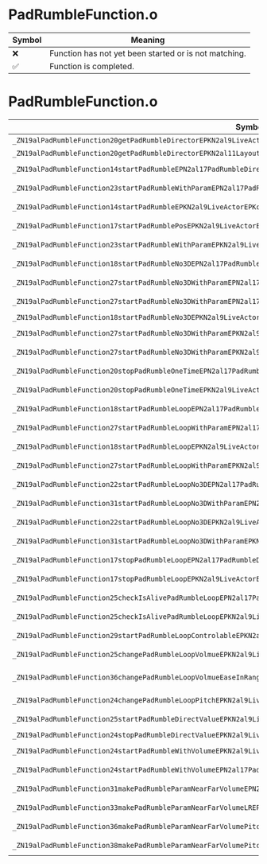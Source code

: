 # PadRumbleFunction.o
| Symbol | Meaning 
| ------------- | ------------- 
| :x: | Function has not yet been started or is not matching. 
| :white_check_mark: | Function is completed. 


# PadRumbleFunction.o
| Symbol (Demangled) | Symbol (Mangled) | Decompiled? |
| ------------- |  ------------- | ------------- |
| `_ZN19alPadRumbleFunction20getPadRumbleDirectorEPKN2al9LiveActorE` | `alPadRumbleFunction::getPadRumbleDirector(al::LiveActor const*)` | :white_check_mark: |
| `_ZN19alPadRumbleFunction20getPadRumbleDirectorEPKN2al11LayoutActorE` | `alPadRumbleFunction::getPadRumbleDirector(al::LayoutActor const*)` | :white_check_mark: |
| `_ZN19alPadRumbleFunction14startPadRumbleEPN2al17PadRumbleDirectorERKN4sead7Vector3IfEEPKcffi` | `alPadRumbleFunction::startPadRumble(al::PadRumbleDirector *,sead::Vector3<float> const&,char const*,float,float,int)` | :white_check_mark: |
| `_ZN19alPadRumbleFunction23startPadRumbleWithParamEPN2al17PadRumbleDirectorERKN4sead7Vector3IfEEPKcRKNS0_14PadRumbleParamEi` | `alPadRumbleFunction::startPadRumbleWithParam(al::PadRumbleDirector *,sead::Vector3<float> const&,char const*,al::PadRumbleParam const&,int)` | :white_check_mark: |
| `_ZN19alPadRumbleFunction14startPadRumbleEPKN2al9LiveActorEPKcffi` | `alPadRumbleFunction::startPadRumble(al::LiveActor const*,char const*,float,float,int)` | :white_check_mark: |
| `_ZN19alPadRumbleFunction17startPadRumblePosEPKN2al9LiveActorERKN4sead7Vector3IfEEPKcffi` | `alPadRumbleFunction::startPadRumblePos(al::LiveActor const*,sead::Vector3<float> const&,char const*,float,float,int)` | :white_check_mark: |
| `_ZN19alPadRumbleFunction23startPadRumbleWithParamEPKN2al9LiveActorERKN4sead7Vector3IfEEPKcRKNS0_14PadRumbleParamEi` | `alPadRumbleFunction::startPadRumbleWithParam(al::LiveActor const*,sead::Vector3<float> const&,char const*,al::PadRumbleParam const&,int)` | :white_check_mark: |
| `_ZN19alPadRumbleFunction18startPadRumbleNo3DEPN2al17PadRumbleDirectorEPKci` | `alPadRumbleFunction::startPadRumbleNo3D(al::PadRumbleDirector *,char const*,int)` | :white_check_mark: |
| `_ZN19alPadRumbleFunction27startPadRumbleNo3DWithParamEPN2al17PadRumbleDirectorEPKcRKNS0_14PadRumbleParamEi` | `alPadRumbleFunction::startPadRumbleNo3DWithParam(al::PadRumbleDirector *,char const*,al::PadRumbleParam const&,int)` | :white_check_mark: |
| `_ZN19alPadRumbleFunction27startPadRumbleNo3DWithParamEPN2al17PadRumbleDirectorEPKcffffi` | `alPadRumbleFunction::startPadRumbleNo3DWithParam(al::PadRumbleDirector *,char const*,float,float,float,float,int)` | :white_check_mark: |
| `_ZN19alPadRumbleFunction18startPadRumbleNo3DEPKN2al9LiveActorEPKci` | `alPadRumbleFunction::startPadRumbleNo3D(al::LiveActor const*,char const*,int)` | :white_check_mark: |
| `_ZN19alPadRumbleFunction27startPadRumbleNo3DWithParamEPKN2al9LiveActorEPKcRKNS0_14PadRumbleParamEi` | `alPadRumbleFunction::startPadRumbleNo3DWithParam(al::LiveActor const*,char const*,al::PadRumbleParam const&,int)` | :white_check_mark: |
| `_ZN19alPadRumbleFunction27startPadRumbleNo3DWithParamEPKN2al9LiveActorEPKcffffi` | `alPadRumbleFunction::startPadRumbleNo3DWithParam(al::LiveActor const*,char const*,float,float,float,float,int)` | :white_check_mark: |
| `_ZN19alPadRumbleFunction20stopPadRumbleOneTimeEPN2al17PadRumbleDirectorEPKci` | `alPadRumbleFunction::stopPadRumbleOneTime(al::PadRumbleDirector *,char const*,int)` | :white_check_mark: |
| `_ZN19alPadRumbleFunction20stopPadRumbleOneTimeEPKN2al9LiveActorEPKci` | `alPadRumbleFunction::stopPadRumbleOneTime(al::LiveActor const*,char const*,int)` | :white_check_mark: |
| `_ZN19alPadRumbleFunction18startPadRumbleLoopEPN2al17PadRumbleDirectorEPKcPKN4sead7Vector3IfEEffi` | `alPadRumbleFunction::startPadRumbleLoop(al::PadRumbleDirector *,char const*,sead::Vector3<float> const*,float,float,int)` | :white_check_mark: |
| `_ZN19alPadRumbleFunction27startPadRumbleLoopWithParamEPN2al17PadRumbleDirectorEPKcPKN4sead7Vector3IfEERKNS0_14PadRumbleParamEi` | `alPadRumbleFunction::startPadRumbleLoopWithParam(al::PadRumbleDirector *,char const*,sead::Vector3<float> const*,al::PadRumbleParam const&,int)` | :white_check_mark: |
| `_ZN19alPadRumbleFunction18startPadRumbleLoopEPKN2al9LiveActorEPKcPKN4sead7Vector3IfEEffi` | `alPadRumbleFunction::startPadRumbleLoop(al::LiveActor const*,char const*,sead::Vector3<float> const*,float,float,int)` | :white_check_mark: |
| `_ZN19alPadRumbleFunction27startPadRumbleLoopWithParamEPKN2al9LiveActorEPKcPKN4sead7Vector3IfEERKNS0_14PadRumbleParamEi` | `alPadRumbleFunction::startPadRumbleLoopWithParam(al::LiveActor const*,char const*,sead::Vector3<float> const*,al::PadRumbleParam const&,int)` | :white_check_mark: |
| `_ZN19alPadRumbleFunction22startPadRumbleLoopNo3DEPN2al17PadRumbleDirectorEPKcPKN4sead7Vector3IfEEi` | `alPadRumbleFunction::startPadRumbleLoopNo3D(al::PadRumbleDirector *,char const*,sead::Vector3<float> const*,int)` | :white_check_mark: |
| `_ZN19alPadRumbleFunction31startPadRumbleLoopNo3DWithParamEPN2al17PadRumbleDirectorEPKcPKN4sead7Vector3IfEERKNS0_14PadRumbleParamEi` | `alPadRumbleFunction::startPadRumbleLoopNo3DWithParam(al::PadRumbleDirector *,char const*,sead::Vector3<float> const*,al::PadRumbleParam const&,int)` | :white_check_mark: |
| `_ZN19alPadRumbleFunction22startPadRumbleLoopNo3DEPKN2al9LiveActorEPKcPKN4sead7Vector3IfEEi` | `alPadRumbleFunction::startPadRumbleLoopNo3D(al::LiveActor const*,char const*,sead::Vector3<float> const*,int)` | :white_check_mark: |
| `_ZN19alPadRumbleFunction31startPadRumbleLoopNo3DWithParamEPKN2al9LiveActorEPKcPKN4sead7Vector3IfEERKNS0_14PadRumbleParamEi` | `alPadRumbleFunction::startPadRumbleLoopNo3DWithParam(al::LiveActor const*,char const*,sead::Vector3<float> const*,al::PadRumbleParam const&,int)` | :white_check_mark: |
| `_ZN19alPadRumbleFunction17stopPadRumbleLoopEPN2al17PadRumbleDirectorEPKcPKN4sead7Vector3IfEEi` | `alPadRumbleFunction::stopPadRumbleLoop(al::PadRumbleDirector *,char const*,sead::Vector3<float> const*,int)` | :white_check_mark: |
| `_ZN19alPadRumbleFunction17stopPadRumbleLoopEPKN2al9LiveActorEPKcPKN4sead7Vector3IfEEi` | `alPadRumbleFunction::stopPadRumbleLoop(al::LiveActor const*,char const*,sead::Vector3<float> const*,int)` | :white_check_mark: |
| `_ZN19alPadRumbleFunction25checkIsAlivePadRumbleLoopEPN2al17PadRumbleDirectorEPKcPKN4sead7Vector3IfEEi` | `alPadRumbleFunction::checkIsAlivePadRumbleLoop(al::PadRumbleDirector *,char const*,sead::Vector3<float> const*,int)` | :white_check_mark: |
| `_ZN19alPadRumbleFunction25checkIsAlivePadRumbleLoopEPKN2al9LiveActorEPKcPKN4sead7Vector3IfEEi` | `alPadRumbleFunction::checkIsAlivePadRumbleLoop(al::LiveActor const*,char const*,sead::Vector3<float> const*,int)` | :white_check_mark: |
| `_ZN19alPadRumbleFunction29startPadRumbleLoopControlableEPKN2al9LiveActorEPKcPKN4sead7Vector3IfEEi` | `alPadRumbleFunction::startPadRumbleLoopControlable(al::LiveActor const*,char const*,sead::Vector3<float> const*,int)` | :white_check_mark: |
| `_ZN19alPadRumbleFunction25changePadRumbleLoopVolmueEPKN2al9LiveActorEPKcPKN4sead7Vector3IfEEffi` | `alPadRumbleFunction::changePadRumbleLoopVolmue(al::LiveActor const*,char const*,sead::Vector3<float> const*,float,float,int)` | :white_check_mark: |
| `_ZN19alPadRumbleFunction36changePadRumbleLoopVolmueEaseInRangeEPKN2al9LiveActorEPKcPKN4sead7Vector3IfEEfffffi` | `alPadRumbleFunction::changePadRumbleLoopVolmueEaseInRange(al::LiveActor const*,char const*,sead::Vector3<float> const*,float,float,float,float,float,int)` | :white_check_mark: |
| `_ZN19alPadRumbleFunction24changePadRumbleLoopPitchEPKN2al9LiveActorEPKcPKN4sead7Vector3IfEEffi` | `alPadRumbleFunction::changePadRumbleLoopPitch(al::LiveActor const*,char const*,sead::Vector3<float> const*,float,float,int)` | :white_check_mark: |
| `_ZN19alPadRumbleFunction25startPadRumbleDirectValueEPKN2al9LiveActorEffffffi` | `alPadRumbleFunction::startPadRumbleDirectValue(al::LiveActor const*,float,float,float,float,float,float,int)` | :white_check_mark: |
| `_ZN19alPadRumbleFunction24stopPadRumbleDirectValueEPKN2al9LiveActorEi` | `alPadRumbleFunction::stopPadRumbleDirectValue(al::LiveActor const*,int)` | :white_check_mark: |
| `_ZN19alPadRumbleFunction24startPadRumbleWithVolumeEPKN2al9LiveActorEPKcffi` | `alPadRumbleFunction::startPadRumbleWithVolume(al::LiveActor const*,char const*,float,float,int)` | :white_check_mark: |
| `_ZN19alPadRumbleFunction24startPadRumbleWithVolumeEPN2al17PadRumbleDirectorEPKcffi` | `alPadRumbleFunction::startPadRumbleWithVolume(al::PadRumbleDirector *,char const*,float,float,int)` | :white_check_mark: |
| `_ZN19alPadRumbleFunction31makePadRumbleParamNearFarVolumeEPN2al14PadRumbleParamEfff` | `alPadRumbleFunction::makePadRumbleParamNearFarVolume(al::PadRumbleParam *,float,float,float)` | :white_check_mark: |
| `_ZN19alPadRumbleFunction33makePadRumbleParamNearFarVolumeLREPN2al14PadRumbleParamEffff` | `alPadRumbleFunction::makePadRumbleParamNearFarVolumeLR(al::PadRumbleParam *,float,float,float,float)` | :white_check_mark: |
| `_ZN19alPadRumbleFunction36makePadRumbleParamNearFarVolumePitchEPN2al14PadRumbleParamEffff` | `alPadRumbleFunction::makePadRumbleParamNearFarVolumePitch(al::PadRumbleParam *,float,float,float,float)` | :white_check_mark: |
| `_ZN19alPadRumbleFunction38makePadRumbleParamNearFarVolumePitchLREPN2al14PadRumbleParamEffffff` | `alPadRumbleFunction::makePadRumbleParamNearFarVolumePitchLR(al::PadRumbleParam *,float,float,float,float,float,float)` | :white_check_mark: |
